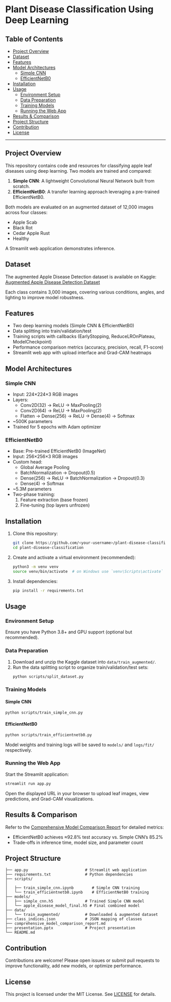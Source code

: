 # Plant Disease Classification Using Deep Learning

## Table of Contents

- [Project Overview](#project-overview)
- [Dataset](#dataset)
- [Features](#features)
- [Model Architectures](#model-architectures)
  - [Simple CNN](#simple-cnn)
  - [EfficientNetB0](#efficientnetb0)
- [Installation](#installation)
- [Usage](#usage)
  - [Environment Setup](#environment-setup)
  - [Data Preparation](#data-preparation)
  - [Training Models](#training-models)
  - [Running the Web App](#running-the-web-app)
- [Results & Comparison](#results--comparison)
- [Project Structure](#project-structure)
- [Contribution](#contribution)
- [License](#license)

---

## Project Overview

This repository contains code and resources for classifying apple leaf diseases using deep learning. Two models are trained and compared:

1. **Simple CNN**: A lightweight Convolutional Neural Network built from scratch.
2. **EfficientNetB0**: A transfer learning approach leveraging a pre-trained EfficientNetB0.

Both models are evaluated on an augmented dataset of 12,000 images across four classes:

- Apple Scab
- Black Rot
- Cedar Apple Rust
- Healthy

A Streamlit web application demonstrates inference.
## Dataset

The augmented Apple Disease Detection dataset is available on Kaggle: [Augmented Apple Disease Detection Dataset](https://www.kaggle.com/datasets/rm1000/augmented-apple-disease-detection-dataset)

Each class contains 3,000 images, covering various conditions, angles, and lighting to improve model robustness.

## Features

- Two deep learning models (Simple CNN & EfficientNetB0)
- Data splitting into train/validation/test
- Training scripts with callbacks (EarlyStopping, ReduceLROnPlateau, ModelCheckpoint)
- Performance comparison metrics (accuracy, precision, recall, F1-score)
- Streamlit web app with upload interface and Grad-CAM heatmaps

## Model Architectures

### Simple CNN

- Input: 224×224×3 RGB images
- Layers:
  - Conv2D(32) → ReLU → MaxPooling(2)
  - Conv2D(64) → ReLU → MaxPooling(2)
  - Flatten → Dense(256) → ReLU → Dense(4) → Softmax
- \~500K parameters
- Trained for 5 epochs with Adam optimizer

### EfficientNetB0

- Base: Pre-trained EfficientNetB0 (ImageNet)
- Input: 256×256×3 RGB images
- Custom head:
  - Global Average Pooling
  - BatchNormalization → Dropout(0.5)
  - Dense(256) → ReLU → BatchNormalization → Dropout(0.3)
  - Dense(4) → Softmax
- \~5.3M parameters
- Two-phase training:
  1. Feature extraction (base frozen)
  2. Fine-tuning (top layers unfrozen)

## Installation

1. Clone this repository:

   ```bash
   git clone https://github.com/<your-username>/plant-disease-classification.git
   cd plant-disease-classification
   ```

2. Create and activate a virtual environment (recommended):

   ```bash
   python3 -m venv venv
   source venv/bin/activate  # on Windows use `venv\Scripts\activate`
   ```

3. Install dependencies:

   ```bash
   pip install -r requirements.txt
   ```

## Usage

### Environment Setup

Ensure you have Python 3.8+ and GPU support (optional but recommended).

### Data Preparation

1. Download and unzip the Kaggle dataset into `data/train_augmented/`.
2. Run the data splitting script to organize train/validation/test sets:
   ```bash
   python scripts/split_dataset.py
   ```

### Training Models

#### Simple CNN

```bash
python scripts/train_simple_cnn.py
```

#### EfficientNetB0

```bash
python scripts/train_efficientnetb0.py
```

Model weights and training logs will be saved to `models/` and `logs/fit/` respectively.

### Running the Web App

Start the Streamlit application:

```bash
streamlit run app.py
```

Open the displayed URL in your browser to upload leaf images, view predictions, and Grad-CAM visualizations.

## Results & Comparison

Refer to the [Comprehensive Model Comparison Report](comprehensive_model_comparison_report.md) for detailed metrics:

- EfficientNetB0 achieves ≈92.8% test accuracy vs. Simple CNN’s 85.2%
- Trade-offs in inference time, model size, and parameter count

## Project Structure

```
├── app.py                         # Streamlit web application
├── requirements.txt               # Python dependencies
├── scripts/
│  
│   ├── train_simple_cnn.ipynb        # Simple CNN training
│   └── train_efficientnetb0.ipynb    # EfficientNetB0 training
├── models/
│   ├── simple_cnn.h5              # Trained Simple CNN model   
│   └── apple_disease_model_final.h5 # Final combined model
├── data/
│   └── train_augmented/           # Downloaded & augmented dataset
├── class_indices.json             # JSON mapping of classes
├── comprehensive_model_comparison_report.md
├── presentation.pptx              # Project presentation
└── README.md
```

## Contribution

Contributions are welcome! Please open issues or submit pull requests to improve functionality, add new models, or optimize performance.

## License

This project is licensed under the MIT License. See [LICENSE](LICENSE) for details.

